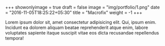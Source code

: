 +++
showonlyimage = true
draft = false
image = "img/portfolio/1.png"
date = "2016-11-05T18:25:22+05:30"
title = "Macrofix"
weight = -1
+++

Lorem ipsum dolor sit, amet consectetur adipisicing elit. 
Qui, ipsum enim. Incidunt ea dolorem aliquam beatae reprehenderit atque enim, 
labore voluptates sapiente itaque suscipit vitae eos dicta recusandae repellendus tempora!

